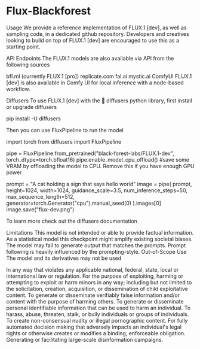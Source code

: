 # Flux-Blackforest
Usage
We provide a reference implementation of FLUX.1 [dev], as well as sampling code, in a dedicated github repository. Developers and creatives looking to build on top of FLUX.1 [dev] are encouraged to use this as a starting point.

API Endpoints
The FLUX.1 models are also available via API from the following sources

bfl.ml (currently FLUX.1 [pro])
replicate.com
fal.ai
mystic.ai
ComfyUI
FLUX.1 [dev] is also available in Comfy UI for local inference with a node-based workflow.

Diffusers
To use FLUX.1 [dev] with the 🧨 diffusers python library, first install or upgrade diffusers

pip install -U diffusers

Then you can use FluxPipeline to run the model

import torch
from diffusers import FluxPipeline

pipe = FluxPipeline.from_pretrained("black-forest-labs/FLUX.1-dev", torch_dtype=torch.bfloat16)
pipe.enable_model_cpu_offload() #save some VRAM by offloading the model to CPU. Remove this if you have enough GPU power

prompt = "A cat holding a sign that says hello world"
image = pipe(
    prompt,
    height=1024,
    width=1024,
    guidance_scale=3.5,
    num_inference_steps=50,
    max_sequence_length=512,
    generator=torch.Generator("cpu").manual_seed(0)
).images[0]
image.save("flux-dev.png")

To learn more check out the diffusers documentation

Limitations
This model is not intended or able to provide factual information.
As a statistical model this checkpoint might amplify existing societal biases.
The model may fail to generate output that matches the prompts.
Prompt following is heavily influenced by the prompting-style.
Out-of-Scope Use
The model and its derivatives may not be used

In any way that violates any applicable national, federal, state, local or international law or regulation.
For the purpose of exploiting, harming or attempting to exploit or harm minors in any way; including but not limited to the solicitation, creation, acquisition, or dissemination of child exploitative content.
To generate or disseminate verifiably false information and/or content with the purpose of harming others.
To generate or disseminate personal identifiable information that can be used to harm an individual.
To harass, abuse, threaten, stalk, or bully individuals or groups of individuals.
To create non-consensual nudity or illegal pornographic content.
For fully automated decision making that adversely impacts an individual's legal rights or otherwise creates or modifies a binding, enforceable obligation.
Generating or facilitating large-scale disinformation campaigns.
